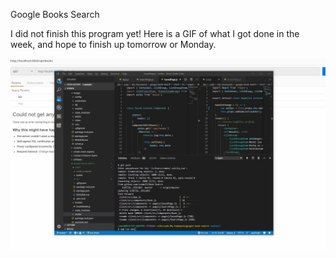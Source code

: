 Google Books Search

I did not finish this program yet!  Here is a GIF of what I got done in the week, and hope to finish up tomorrow or Monday. 

![Google-Book-Search](./googlebooks.gif)